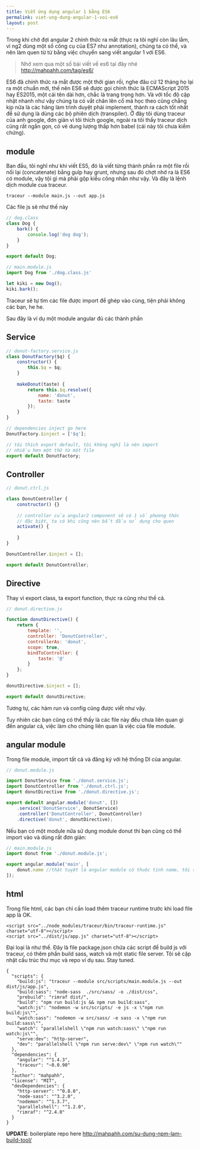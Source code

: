 ```yaml
---
title: Viết ứng dụng angular 1 bằng ES6
permalink: viet-ung-dung-angular-1-voi-es6
layout: post
---
```


Trong khi chờ đợi angular 2 chính thức ra mắt (thực ra tôi nghĩ còn lâu lắm, vì ng2 dùng một số công cụ của ES7 như annotation), chúng ta có thể, và nên làm quen từ từ bằng việc chuyển sang viết angular 1 với ES6.

> Nhớ xem qua một số bài viết về es6 tại đây nhé http://mahpahh.com/tag/es6/

ES6 đã chính thức ra mắt được một thời gian rồi, nghe đâu cứ 12 tháng họ lại ra một chuẩn mới, thế nên ES6 sẽ được gọi chính thức là ECMAScript 2015 hay ES2015, một cái tên dài hơn, chắc là trang trọng hơn. Và với tốc độ cập nhật nhanh như vậy chúng ta có vắt chân lên cổ mà học theo cũng chẳng kịp nữa là các hãng làm trình duyệt phải implement, thành ra cách tốt nhất để sử dụng là dùng các bộ phiên dịch (transpiler). Ở đây tôi dùng traceur của anh google, đơn giản vì tôi thích google, ngoài ra tôi thấy traceur dịch cũng rất ngắn gọn, có vẻ dung lượng thấp hơn babel (cái này tôi chưa kiểm chứng).

## module
Ban đầu, tôi nghĩ như khi viết ES5, đó là viết từng thành phần ra một file rồi nối lại (concatenate) bằng gulp hay grunt, nhưng sau đó chợt nhớ ra là ES6 có module, vậy tội gì mà phải gộp kiểu công nhân như vậy. Và đây là lệnh dịch module cua traceur.

```
traceur --module main.js --out app.js
```

Các file js sẽ như thế này

```js
// dog.class
class Dog {
	bark() {
    	console.log('dog dog');
    }
}

export default Dog;

// main.module.js
import Dog from './dog.class.js'

let kiki = new Dog();
kiki.bark();
```

Traceur sẽ tự tìm các file được import để ghép vào cùng, tiện phải không các bạn, he he.

Sau đây là ví dụ một module angular đủ các thành phần

## Service
```js
// donut-factory.service.js
class DonutFactory($q) {
	constructor() {
    	this.$q = $q;
    }
    
    makeDonut(taste) {
    	return this.$q.resolve({
        	name: 'donut',
            taste: taste
        });
    }
}

// dependencies inject go here
DonutFactory.$inject = ['$q'];

// tôi thích export default, tôi không nghĩ là nên import
// nhiều hơn một thứ từ một file
export default DonutFactory;
```

## Controller

```js
// donut.ctrl.js

class DonutController {
	constructor() {}
    
    // controller của angular2 component sẽ có 1 số phương thức
    // đặc biệt, ta có khi cũng nên bắt đầu sử dụng cho quen
    activate() {
    
    }
}

DonutController.$inject = [];

export default DonutController;
```

## Directive
Thay vì export class, ta export function, thực ra cũng như thế cả.
```js
// donut.directive.js

function donutDirective() {
	return {
    	template: '',
        controller: 'DonutController',
        controllerAs: 'donut',
        scope: true,
        bindToController: {
        	taste: '@'
        }
    };
}

donutDirective.$inject = [];

export default donutDirective;
```

Tương tự, các hàm run và config cũng được viết như vậy.

Tuy nhiên các bạn cũng có thể thấy là các file này đều chưa liên quan gì đến angular cả, việc làm cho chúng liên quan là việc của file module.

## angular module

Trong file module, import tất cả và đăng ký với hệ thống DI của angular.

```js
// donut.module.js

import DonutService from './donut.service.js';
import DonutController from './donut.ctrl.js';
import donutDirective from './donut.directive.js';

export default angular.module('donut', [])
	.service('DonutService', DonutService)
    .controller('DonutController', DonutController)
    .directive('donut', donutDirective);
```

Nếu bạn có một module nữa sử dụng module donut thì bạn cũng có thể import vào và dùng rất đơn giản:

```js
// main.module.js
import donut from './donut.module.js';

export angular.module('main', [
	donut.name //thật tuyệt là angular module có thuộc tính name, tôi sẽ không phải lo lắng việc ghi nhầm tên module nữa.
]);
```

## html
Trong file html, các bạn chỉ cần load thêm traceur runtime trước khi load file app là OK.
```
<script src="../node_modules/traceur/bin/traceur-runtime.js" charset="utf-8"></script>
<script src="../dist/js/app.js" charset="utf-8"></script>
```


Đại loại là như thế. Đây là file package.json chứa các script để build js với traceur, có thêm phần build sass, watch và một static file server. Tôi sẽ cập nhật cấu trúc thư mục và repo ví dụ sau. Stay tuned.

```
{
  "scripts": {
    "build:js": "traceur --module src/scripts/main.module.js --out dist/js/app.js",
    "build:sass": "node-sass  ./src/sass/ -o ./dist/css",
    "prebuild": "rimraf dist/",
    "build": "npm run build:js && npm run build:sass",
    "watch:js": "nodemon -w src/scripts/ -e js -x \"npm run build:js\"",
    "watch:sass": "nodemon -w src/sass/ -e sass -x \"npm run build:sass\"",
    "watch": "parallelshell \"npm run watch:sass\" \"npm run watch:js\"",
    "serve:dev": "http-server",
    "dev": "parallelshell \"npm run serve:dev\" \"npm run watch\""
  },
  "dependencies": {
    "angular": "^1.4.3",
    "traceur": "~0.0.90"
  },
  "author": "mahpahh",
  "license": "MIT",
  "devDependencies": {
    "http-server": "^0.8.0",
    "node-sass": "^3.2.0",
    "nodemon": "^1.3.7",
    "parallelshell": "^1.2.0",
    "rimraf": "^2.4.0"
  }
}
```

**UPDATE**: boilerplate repo here http://mahpahh.com/su-dung-npm-lam-build-tool/

